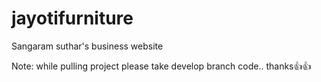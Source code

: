 # jayotifurniture
Sangaram suthar's business website


Note: while pulling project please take develop branch code.. thanks👍👍
